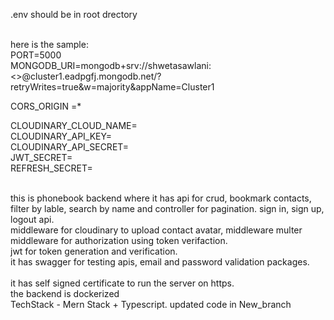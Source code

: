 .env should be in root drectory 

<br>
here is the sample:
<br>
PORT=5000
<br>
MONGODB_URI=mongodb+srv://shwetasawlani:<<password>>@cluster1.eadpgfj.mongodb.net/?retryWrites=true&w=majority&appName=Cluster1

CORS_ORIGIN =*

CLOUDINARY_CLOUD_NAME=
<br>
CLOUDINARY_API_KEY=
<br>
CLOUDINARY_API_SECRET=
<br>
JWT_SECRET=
<br>
REFRESH_SECRET=
<br>
<br>


this is phonebook backend where it has api for crud, bookmark contacts, filter by lable, search by name and controller for pagination.
sign in, sign up, logout api.
<br>
middleware for cloudinary to upload contact avatar, middleware multer
<br>
middleware for authorization using token verifaction.
<br>
jwt for token generation and verification.
<br>
it has swagger for testing apis, email and password validation packages.
<br> 
<br>
it has self signed certificate to run the server on https. 
<br>
the backend is dockerized
<br> 
TechStack - Mern Stack + Typescript.
updated code in New_branch
